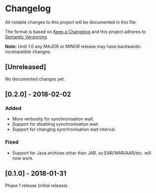 # Changelog

All notable changes to this project will be documented in this file.

The format is based on [Keep a Changelog](http://keepachangelog.com/en/1.0.0/) and this project adheres to [Semantic Versioning](http://semver.org/spec/v2.0.0.html).

**Note:** Until 1.0 any MAJOR or MINOR release may have backwards-incompatible changes.

## [Unreleased]

No documented changes yet.

## [0.2.0] - 2018-02-02

### Added

- More verbosity for synchronisation wait.
- Support for disabling synchronisation wait.
- Support for changing synchronisation wait interval.

### Fixed

- Support for Java archives other than JAR, so EAR/WAR/AAR/etc. will now work.

## [0.1.0] - 2018-01-31

Phase 1 release (initial release).

